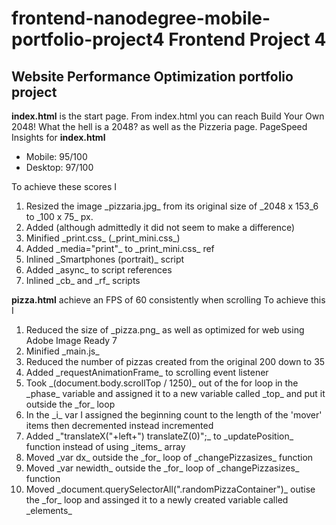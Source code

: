 **frontend-nanodegree-mobile-portfolio-project4**
**Frontend Project 4**
=======
## Website Performance Optimization portfolio project


**index.html** is the start page. From index.html you can reach Build Your Own 2048! What the hell is a 2048? as well as the Pizzeria page. 
PageSpeed Insights for **index.html** 
<ul>
	<li>Mobile: 95/100</li>
	<li>Desktop: 97/100</li>
</ul>
To achieve these scores I 
<ol>
	<li>Resized the image _pizzaria.jpg_ from its original size of _2048 x 153_6 to _100 x 75_ px.</li>
    <li>Added <meta http-equiv="Cache-Control" content="max-age=600"/> (although admittedly it did not seem to make a difference)</li>
    <li>Minified _print.css_ (_print_mini.css_)</li>
    <li>Added _media="print"_ to _print_mini.css_ ref</li>
    <li>Inlined _Smartphones (portrait)_ script</li>
    <li>Added _async_ to script references</li>
    <li>Inlined _cb_ and _rf_ scripts</li>
 </ol>
 
 **pizza.html** achieve an FPS of 60 consistently when scrolling
 To achieve this I 
 <ol>
 	<li>Reduced the size of _pizza.png_ as well as optimized for web using Adobe Image Ready 7</li>
 	<li>Minified _main.js_</li>
 	<li>Reduced the number of pizzas created from the original 200 down to 35</li>
 	<li>Added _requestAnimationFrame_ to scrolling event listener</li>
 	<li>Took _(document.body.scrollTop / 1250)_ out of the for loop in the _phase_ variable and assigned it to a new variable called _top_ and put it outside the _for_ loop</li>
 	<li>In the _i_ var I assigned the beginning count to the length of the 'mover' items then decremented instead incremented </li>
 	<li>Added _"translateX("+left+") translateZ(0)";_ to _updatePosition_ function instead of using _items_ array</li>
 	<li>Moved _var dx_ outside the _for_ loop of _changePizzasizes_ function</li>
 	<li>Moved _var newidth_ outside the _for_ loop of _changePizzasizes_ function</li>
 	<li>Moved _document.querySelectorAll(".randomPizzaContainer")_ outise the _for_ loop and assinged it to a newly created variable called _elements_</li>
 </ol>
 
 


